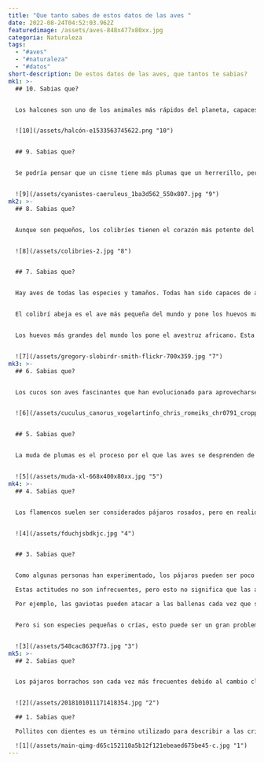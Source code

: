 ```yaml
---
title: "Que tanto sabes de estos datos de las aves "
date: 2022-08-24T04:52:03.962Z
featuredimage: /assets/aves-848x477x80xx.jpg
categoria: Naturaleza
tags:
  - "#aves"
  - "#naturaleza"
  - "#datos"
short-description: De estos datos de las aves, que tantos te sabias?
mk1: >-
  ## 10. Sabias que?


  Los halcones son uno de los animales más rápidos del planeta, capaces de alcanzar velocidades superiores a los 320 kilómetros por hora. Esta increíble hazaña es posible gracias a una combinación de factores, como sus huesos ligeros, sus potentes músculos y sus plumas especializadas. Cuando los halcones persiguen a su presa, suelen plegar las alas cerca del cuerpo para reducir la resistencia y aumentar su velocidad. Además, tienen una excelente vista y pueden detectar a sus presas desde grandes distancias. Esto les permite ajustar rápidamente su trayectoria de vuelo para interceptar a su presa. Los halcones suelen cazar pequeños mamíferos y aves, utilizando su velocidad y agilidad para alcanzar rápidamente a su presa. Aunque son unos cazadores impresionantes, hay que señalar que los halcones también son muy hábiles volando en formación y realizando acrobacias aéreas. Esto los convierte en una opción popular para espectáculos y demostraciones de aves.


  ![10](/assets/halcón-e1533563745622.png "10")


  ## 9. Sabias que?


  Se podría pensar que un cisne tiene más plumas que un herrerillo, pero no siempre es así. Los cisnes suelen tener entre 2.000 y 2.500 plumas, mientras que los carboneros suelen tener entre 2.500 y 4.000. Esto se debe a que los cisnes no necesitan tantas plumas para mantenerse aislados del agua. Además, sus plumas son de mayor tamaño. Por ello, los chickadees suelen tener más plumas en general que los cisnes.


  ![9](/assets/cyanistes-caeruleus_1ba3d562_550x807.jpg "9")
mk2: >-
  ## 8. Sabias que?


  Aunque son pequeños, los colibríes tienen el corazón más potente del reino animal. Sus alas les permiten volar en todas direcciones y su corazón late hasta 700 veces por minuto. Esta actividad constante requiere mucha energía, y los colibríes deben comer constantemente para no morir de hambre. La pérdida de hábitat y la disminución de las poblaciones de flores hacen que los colibríes tengan que esforzarse cada vez más para encontrar comida. Tenemos que proteger la naturaleza para que estas increíbles criaturas puedan seguir prosperando.


  ![8](/assets/colibries-2.jpg "8")


  ## 7. Sabias que?


  Hay aves de todas las especies y tamaños. Todas han sido capaces de adaptarse a diferentes ecosistemas para sobrevivir y aprovechar al máximo los recursos. Es el caso del colibrí abeja y del avestruz de cuello rojo. He aquí otra curiosidad sobre las aves que quizá no conozcas.


  El colibrí abeja es el ave más pequeña del mundo y pone los huevos más pequeños entre las aves. Los huevos del colibrí abeja son diminutos y pueden pesar 0,2 g. Pero no se deje engañar por su tamaño, estas aves pueden recorrer grandes distancias y son muy activas.


  Los huevos más grandes del mundo los pone el avestruz africano. Esta imponente ave se caracteriza por sus enormes patas y su exótico plumaje blanco y negro. Sus huevos pueden pesar hasta 1,5 kg Y un huevo de avestruz equivale a 24 huevos de gallina. ¿Te lo imaginas?


  ![7](/assets/gregory-slobirdr-smith-flickr-700x359.jpg "7")
mk3: >-
  ## 6. Sabias que?


  Los cucos son aves fascinantes que han evolucionado para aprovecharse de otras especies en su propio beneficio. Estos pájaros oportunistas suelen poner sus huevos en los nidos de otras aves, sabiendo que el progenitor anfitrión cuidará del huevo como si fuera suyo. Como resultado, el huevo del cuco suele eclosionar primero, y el joven suele ser mucho más grande que sus hermanos. Esto puede provocar la muerte de las otras aves jóvenes del nido, ya que no pueden competir por la comida. Aunque este comportamiento puede parecer cruel, es simplemente la forma en que los cucos se han adaptado para asegurar su supervivencia.


  ![6](/assets/cuculus_canorus_vogelartinfo_chris_romeiks_chr0791_cropped.jpg "6")


  ## 5. Sabias que?


  La muda de plumas es el proceso por el que las aves se desprenden de sus plumas y les crecen otras nuevas. Puede ser una respuesta a los cambios estacionales, como cuando las aves necesitan volar largas distancias o camuflarse. También puede ocurrir cuando las aves intentan atraer a sus parejas, como parte del ritual de apareamiento. En ambos casos, la muda de plumas ayuda a las aves a adaptarse a su entorno y a encontrar pareja. La muda puede ser un momento estresante para las aves, ya que son vulnerables a los depredadores y no pueden volar durante el proceso de muda. Sin embargo, los beneficios de la muda superan los riesgos, y es una parte esencial del ciclo vital de las aves.


  ![5](/assets/muda-xl-668x400x80xx.jpg "5")
mk4: >-
  ## 4. Sabias que?


  Los flamencos suelen ser considerados pájaros rosados, pero en realidad su plumaje puede ir del blanco al rosa pálido o al rojo vivo. El color de las plumas de un flamenco viene determinado por su dieta, en la que los camarones y otras presas de color rosa aportan el pigmento que da al ave su tono característico. Sin embargo, en cautividad, los flamencos no suelen tener acceso a los crustáceos de color rosa que necesitan para mantener su colorido plumaje. Por ello, muchos zoológicos y parques utilizan agua con tintes vegetales para teñir artificialmente las plumas de las aves. Aunque no sea la forma más natural de conseguir la estética deseada, permite a los visitantes disfrutar de la belleza de estas aves de colores vivos.


  ![4](/assets/fduchjsbdkjc.jpg "4")


  ## 3. Sabias que?


  Como algunas personas han experimentado, los pájaros pueden ser poco amistosos y atacar a las personas. Esto ocurre a menudo en lugares como Japón, donde los cuervos son sagrados y no se pueden controlar.

  Estas actitudes no son infrecuentes, pero esto no significa que las aves sean malvadas o maliciosas. La actitud agresiva de las aves hacia otras especies puede deberse a comportamientos aprendidos o evolutivos.

  Por ejemplo, las gaviotas pueden atacar a las ballenas cada vez que salen a tomar aire. Esto ocurre porque se alimentan cogiendo parte de la carne y la piel de los enormes cetáceos. Por cierto, también pueden alimentarse de un parásito.


  Pero si son especies pequeñas o crías, esto puede ser un gran problema. Muchas veces he visto crías atacadas por aves más grandes. La razón de esto puede ser que las aves más grandes ven a las más pequeñas como una amenaza para su propio suministro de alimentos. Otra posibilidad es que los pájaros más grandes simplemente intenten proteger su territorio. Sea cual sea la razón, está claro que a menudo hay enemistad entre los distintos tipos de aves.


  ![3](/assets/548cac8637f73.jpg "3")
mk5: >-
  ## 2. Sabias que?


  Los pájaros borrachos son cada vez más frecuentes debido al cambio climático. Las frutas están madurando prematuramente y muchas están dañadas, lo que lleva a las aves del bosque a alimentarse de ellas. Como buena parte de su dieta se basa en pequeñas bayas del bosque, acaban borrachos. Esto puede provocar una falta de energía y puede ser peligroso para las aves.


  ![2](/assets/2018101011171418354.jpg "2")

  ## 1. Sabias que?

  Pollitos con dientes es un término utilizado para describir a las crías de pollo o pato que tienen una protuberancia parecida a un diente en la punta del pico. Esta adaptación natural ayuda a las crías a atravesar la cáscara de los huevos y salir del cascarón. La estructura en forma de diente está formada por una queratina resistente y se desprende una vez que el polluelo ha salido del cascarón y ha empezado a desarrollar su pico normal. Aunque pueda parecer un fenómeno extraño, los polluelos con dientes son en realidad bastante comunes, y desempeñan un papel importante en el desarrollo del animal.

  ![1](/assets/main-qimg-d65c152110a5b12f121ebeaed675be45-c.jpg "1")
---
```

